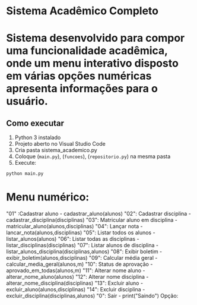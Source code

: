 # Sistema Acadêmico Completo
# Sistema desenvolvido para compor uma funcionalidade acadêmica, onde um menu interativo disposto em várias opções numéricas apresenta informações para o usuário. 

## Como executar

1. Python 3 instalado
2. Projeto aberto no Visual Studio Code
3. Cria pasta sistema_academico.py
2. Coloque (`main.py`), (`funcoes`), (`repositorio.py`) na mesma pasta
3. Execute:
```
python main.py
```
# Menu numérico:

"01" :Cadastrar aluno - cadastrar_aluno(alunos)
"02": Cadastrar disciplina - cadastrar_disciplina(disciplinas)
"03": Matricular aluno em disciplina - matricular_aluno(alunos,disciplinas)
"04": Lançar nota - lancar_nota(alunos,disciplinas)
"05": Listar todos os alunos - listar_alunos(alunos)
"06": Listar todas as disciplinas - listar_disciplinas(disciplinas)
"07": Listar alunos de disciplina - listar_alunos_disciplina(disciplinas,alunos)
"08": Exibir boletim - exibir_boletim(alunos,disciplinas)
"09": Calcular média geral - calcular_media_geral(alunos,m)
"10": Status de aprovação - aprovado_em_todas(alunos,m)
"11": Alterar nome aluno - alterar_nome_aluno(alunos)
"12": Alterar nome disciplina - alterar_nome_disciplina(disciplinas)
"13": Excluir aluno - excluir_aluno(alunos,disciplinas)
"14": Excluir disciplina - excluir_disciplina(disciplinas,alunos)
"0":  Sair -  print("Saindo")
Opção:


